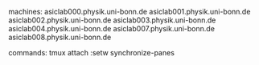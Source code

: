 machines:
asiclab000.physik.uni-bonn.de
asiclab001.physik.uni-bonn.de
asiclab002.physik.uni-bonn.de
asiclab003.physik.uni-bonn.de
asiclab004.physik.uni-bonn.de
asiclab007.physik.uni-bonn.de
asiclab008.physik.uni-bonn.de

commands:
tmux attach
:setw synchronize-panes